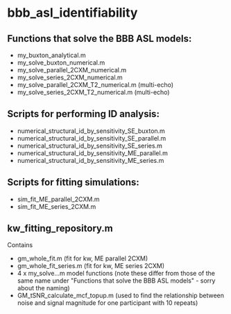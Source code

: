 # bbb_asl_identifiability

## Functions that solve the BBB ASL models:
- my_buxton_analytical.m                     
- my_solve_buxton_numerical.m                 
- my_solve_parallel_2CXM_numerical.m
- my_solve_series_2CXM_numerical.m
- my_solve_parallel_2CXM_T2_numerical.m      (multi-echo)
- my_solve_series_2CXM_T2_numerical.m        (multi-echo)

## Scripts for performing ID analysis:
- numerical_structural_id_by_sensitivity_SE_buxton.m
- numerical_structural_id_by_sensitivity_SE_parallel.m
- numerical_structural_id_by_sensitivity_SE_series.m
- numerical_structural_id_by_sensitivity_ME_parallel.m
- numerical_structural_id_by_sensitivity_ME_series.m

## Scripts for fitting simulations:
- sim_fit_ME_parallel_2CXM.m
- sim_fit_ME_series_2CXM.m

## kw_fitting_repository.m
Contains
- gm_whole_fit.m (fit for kw, ME parallel 2CXM)
- gm_whole_fit_series.m (fit for kw, ME series 2CXM)
- 4 x my_solve...m model functions (note these differ from those of the same name under "Functions that solve the BBB ASL models" - sorry about the naming)
- GM_tSNR_calculate_mcf_topup.m (used to find the relationship between noise and signal magnitude for one participant with 10 repeats)

